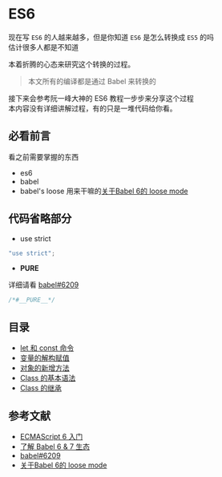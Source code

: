 # ES6

现在写 `ES6` 的人越来越多，但是你知道 `ES6` 是怎么转换成 `ES5` 的吗  
估计很多人都是不知道

本着折腾的心态来研究这个转换的过程。

> 本文所有的编译都是通过 Babel 来转换的

接下来会参考阮一峰大神的 ES6 教程一步步来分享这个过程  
本内容没有详细讲解过程，有的只是一堆代码给你看。

## 必看前言

看之前需要掌握的东西
+ es6
+ babel
+ babel's loose 用来干嘛的[关于Babel 6的 loose mode](https://www.jianshu.com/p/8f47a5364665)

## 代码省略部分

+ use strict

```js
"use strict";
```

+ __PURE__

详细请看 [babel#6209](https://github.com/babel/babel/pull/6209)

```js
/*#__PURE__*/
```

## 目录

+ [let 和 const 命令](./let.md)
+ [变量的解构赋值](./destructuring.md)
+ [对象的新增方法](./object-methods.md)
+ [Class 的基本语法](./class.md)
+ [Class 的继承](./class-extends.md)

## 参考文献

+ [ECMAScript 6 入门](http://es6.ruanyifeng.com)
+ [了解 Babel 6 & 7 生态](https://github.com/creeperyang/blog/issues/25)
+ [babel#6209](https://github.com/babel/babel/pull/6209)
+ [关于Babel 6的 loose mode](https://www.jianshu.com/p/8f47a5364665)